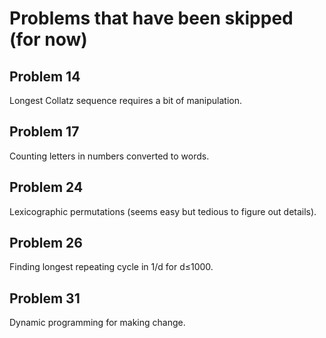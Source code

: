 # Problems that have been skipped (for now)

## Problem 14

Longest Collatz sequence requires a bit of manipulation.

## Problem 17

Counting letters in numbers converted to words.

## Problem 24

Lexicographic permutations (seems easy but tedious to figure out details).

## Problem 26

Finding longest repeating cycle in 1/d for d≤1000.

## Problem 31

Dynamic programming for making change.
